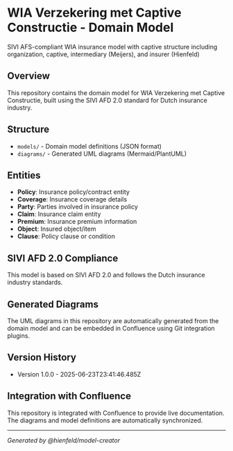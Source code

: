 # WIA Verzekering met Captive Constructie - Domain Model

SIVI AFS-compliant WIA insurance model with captive structure including organization, captive, intermediary (Meijers), and insurer (Hienfeld)

## Overview

This repository contains the domain model for WIA Verzekering met Captive Constructie, built using the SIVI AFD 2.0 standard for Dutch insurance industry.

## Structure

- `models/` - Domain model definitions (JSON format)
- `diagrams/` - Generated UML diagrams (Mermaid/PlantUML)

## Entities

- **Policy**: Insurance policy/contract entity
- **Coverage**: Insurance coverage details
- **Party**: Parties involved in insurance policy
- **Claim**: Insurance claim entity
- **Premium**: Insurance premium information
- **Object**: Insured object/item
- **Clause**: Policy clause or condition

## SIVI AFD 2.0 Compliance

This model is based on SIVI AFD 2.0 and follows the Dutch insurance industry standards.

## Generated Diagrams

The UML diagrams in this repository are automatically generated from the domain model and can be embedded in Confluence using Git integration plugins.

## Version History

- Version 1.0.0 - 2025-06-23T23:41:46.485Z

## Integration with Confluence

This repository is integrated with Confluence to provide live documentation. The diagrams and model definitions are automatically synchronized.

---

*Generated by @hienfeld/model-creator*
